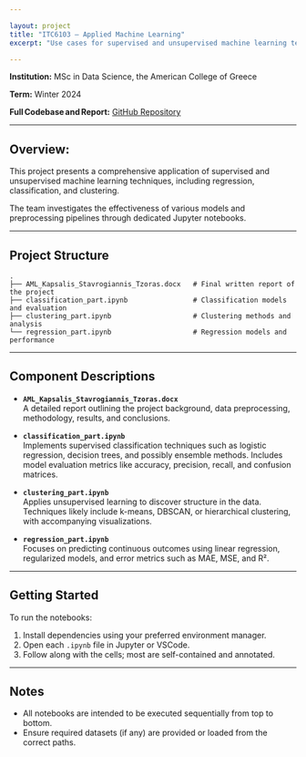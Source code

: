 ```yaml
---

layout: project
title: "ITC6103 – Applied Machine Learning"
excerpt: "Use cases for supervised and unsupervised machine learning techniques, including regression, classification, and clustering."

---
```


**Institution:** MSc in Data Science, the American College of Greece

**Term:** Winter 2024

**Full Codebase and Report:** [GitHub Repository](https://github.com/C-Kapsalis/ITC6103---Applied-Machine-Learning)

---


## Overview:

This project presents a comprehensive application of supervised and unsupervised machine learning techniques, including regression, classification, and clustering. 

The team investigates the effectiveness of various models and preprocessing pipelines through dedicated Jupyter notebooks.

---


## Project Structure

```
.
├── AML_Kapsalis_Stavrogiannis_Tzoras.docx   # Final written report of the project
├── classification_part.ipynb                # Classification models and evaluation
├── clustering_part.ipynb                    # Clustering methods and analysis
└── regression_part.ipynb                    # Regression models and performance
```

---


## Component Descriptions

- **`AML_Kapsalis_Stavrogiannis_Tzoras.docx`**  
  A detailed report outlining the project background, data preprocessing, methodology, results, and conclusions.

- **`classification_part.ipynb`**  
  Implements supervised classification techniques such as logistic regression, decision trees, and possibly ensemble methods. Includes model evaluation metrics like accuracy, precision, recall, and confusion matrices.

- **`clustering_part.ipynb`**  
  Applies unsupervised learning to discover structure in the data. Techniques likely include k-means, DBSCAN, or hierarchical clustering, with accompanying visualizations.

- **`regression_part.ipynb`**  
  Focuses on predicting continuous outcomes using linear regression, regularized models, and error metrics such as MAE, MSE, and R².

---


## Getting Started

To run the notebooks:

1. Install dependencies using your preferred environment manager.
2. Open each `.ipynb` file in Jupyter or VSCode.
3. Follow along with the cells; most are self-contained and annotated.

---


## Notes

- All notebooks are intended to be executed sequentially from top to bottom.
- Ensure required datasets (if any) are provided or loaded from the correct paths.
